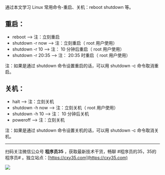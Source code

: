 通过本文学习 Linux 常用命令-重启、关机：reboot shutdown 等。
<!-- more -->

## 重启：

- reboot --> 注：立刻重启
- shutdown -r now --> 注：立刻重启（ root 用户使用）
- shutdown -r 10 --> 注： 10 分钟后重启（ root 用户使用）
- shutdown -r 20:35 --> 注： 20:35 时重启（ root 用户使用）

注：如果是通过 shutdown 命令设置重启的话，可以用 shutdown -c 命令取消重启。

## 关机：

- halt --> 注：立刻关机
- shutdown -h now --> 注：立刻关机（ root 用户使用）
- shutdown -h 10 --> 注： 10 分钟后关机
- poweroff --> 注：立刻关机

注：如果是通过 shutdown 命令设置关机的话，可以用 shutdown -c 命令取消关机。


---

扫码关注微信公众号 **程序员35** ，获取最新技术干货，畅聊 #程序员的35，35的程序员# 。独立站点：[https://cxy35.com](https://cxy35.com)

![](https://oscimg.oschina.net/oscnet/up-285838b9c516db5bb1ba760f292f2346078.JPEG)